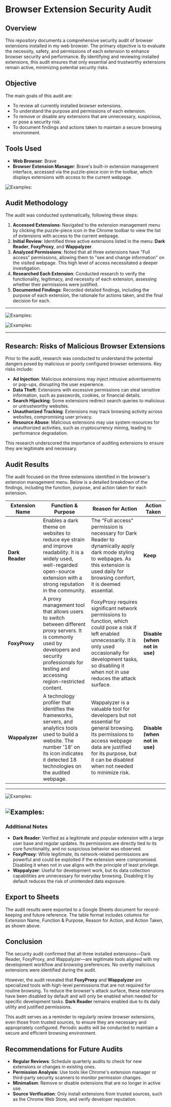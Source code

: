 # Browser Extension Security Audit

## Overview

This repository documents a comprehensive security audit of browser extensions installed in my web browser. The primary objective is to evaluate the necessity, safety, and permissions of each extension to enhance browser security and performance. By identifying and reviewing installed extensions, this audit ensures that only essential and trustworthy extensions remain active, minimizing potential security risks.

## Objective

The main goals of this audit are:

- To review all currently installed browser extensions.
- To understand the purpose and permissions of each extension.
- To remove or disable any extensions that are unnecessary, suspicious, or pose a security risk.
- To document findings and actions taken to maintain a secure browsing environment.

## Tools Used

- **Web Browser**: Brave 
- **Browser Extension Manager**: Brave's built-in extension management interface, accessed via the puzzle-piece icon in the toolbar, which displays extensions with access to the current webpage.

![Examples:](Screenshot/1.png)

## Audit Methodology

The audit was conducted systematically, following these steps:

1. **Accessed Extensions**: Navigated to the extension management menu by clicking the puzzle-piece icon in the Chrome toolbar to view the list of extensions with access to the current webpage.
2. **Initial Review**: Identified three active extensions listed in the menu: **Dark Reader**, **FoxyProxy**, and **Wappalyzer**.
3. **Analyzed Permissions**: Noted that all three extensions have "Full access" permissions, allowing them to "see and change information" on the visited webpage. This high level of access necessitated a deeper investigation.
4. **Researched Each Extension**: Conducted research to verify the functionality, legitimacy, and necessity of each extension, assessing whether their permissions were justified.
5. **Documented Findings**: Recorded detailed findings, including the purpose of each extension, the rationale for actions taken, and the final decision for each.

---

![Examples:](Screenshot/3.png)

![Examples:](Screenshot/2.png)

---

## Research: Risks of Malicious Browser Extensions

Prior to the audit, research was conducted to understand the potential dangers posed by malicious or poorly configured browser extensions. Key risks include:

- **Ad Injection**: Malicious extensions may inject intrusive advertisements or pop-ups, disrupting the user experience.
- **Data Theft**: Extensions with excessive permissions can steal sensitive information, such as passwords, cookies, or financial details.
- **Search Hijacking**: Some extensions redirect search queries to malicious or untrustworthy websites.
- **Unauthorized Tracking**: Extensions may track browsing activity across websites, compromising user privacy.
- **Resource Abuse**: Malicious extensions may use system resources for unauthorized activities, such as cryptocurrency mining, leading to performance degradation.

This research underscored the importance of auditing extensions to ensure they are legitimate and necessary.

## Audit Results

The audit focused on the three extensions identified in the browser's extension management menu. Below is a detailed breakdown of the findings, including the function, purpose, and action taken for each extension.

| Extension Name | Function & Purpose | Reason for Action | Action Taken |
| --- | --- | --- | --- |
| **Dark Reader** | Enables a dark theme on websites to reduce eye strain and improve readability. It is a widely used, well-regarded open-source extension with a strong reputation in the community. | The "Full access" permission is necessary for Dark Reader to dynamically apply dark mode styling to webpages. As this extension is used daily for browsing comfort, it is deemed essential. | **Keep** |
| **FoxyProxy** | A proxy management tool that allows users to switch between different proxy servers. It is commonly used by developers and security professionals for testing and accessing region-restricted content. | FoxyProxy requires significant network permissions to function, which could pose a risk if left enabled unnecessarily. It is only used occasionally for development tasks, so disabling it when not in use reduces the attack surface. | **Disable (when not in use)** |
| **Wappalyzer** | A technology profiler that identifies the frameworks, servers, and analytics tools used to build a website. The number '18' on its icon indicates it detected 18 technologies on the audited webpage. | Wappalyzer is a valuable tool for developers but not essential for general browsing. Its permissions to access webpage data are justified for its purpose, but it can be disabled when not needed to minimize risk. | **Disable (when not in use)** |

---
![Examples:](Screenshot/4.png)

![Examples:](Screenshot/5.png)
---


### Additional Notes

- **Dark Reader**: Verified as a legitimate and popular extension with a large user base and regular updates. Its permissions are directly tied to its core functionality, and no suspicious behavior was observed.
- **FoxyProxy**: While legitimate, its network-related permissions are powerful and could be exploited if the extension were compromised. Disabling it when not in use aligns with the principle of least privilege.
- **Wappalyzer**: Useful for development work, but its data collection capabilities are unnecessary for everyday browsing. Disabling it by default reduces the risk of unintended data exposure.

## Export to Sheets

The audit results were exported to a Google Sheets document for record-keeping and future reference. The table format includes columns for Extension Name, Function & Purpose, Reason for Action, and Action Taken, as shown above.

## Conclusion

The security audit confirmed that all three installed extensions—Dark Reader, FoxyProxy, and Wappalyzer—are legitimate tools aligned with my development workflow and browsing preferences. No overtly malicious extensions were identified during the audit.

However, the audit revealed that **FoxyProxy** and **Wappalyzer** are specialized tools with high-level permissions that are not required for routine browsing. To reduce the browser's attack surface, these extensions have been disabled by default and will only be enabled when needed for specific development tasks. **Dark Reader** remains enabled due to its daily utility and justified permissions.

This audit serves as a reminder to regularly review browser extensions, even those from trusted sources, to ensure they are necessary and appropriately configured. Periodic audits will be conducted to maintain a secure and efficient browsing environment.

## Recommendations for Future Audits

- **Regular Reviews**: Schedule quarterly audits to check for new extensions or changes in existing ones.
- **Permission Analysis**: Use tools like Chrome's extension manager or third-party security scanners to monitor permission changes.
- **Minimalism**: Remove or disable extensions that are no longer in active use.
- **Source Verification**: Only install extensions from trusted sources, such as the Chrome Web Store, and verify developer reputation.
